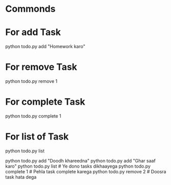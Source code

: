 # Commonds

# For add Task
python todo.py add "Homework karo"


# For remove Task
python todo.py remove 1


# For complete Task
python todo.py complete 1

# For list of Task
python todo.py list


python todo.py add "Doodh khareedna"
python todo.py add "Ghar saaf karo"
python todo.py list  # Ye dono tasks dikhaayega
python todo.py complete 1  # Pehla task complete karega
python todo.py remove 2  # Doosra task hata dega

